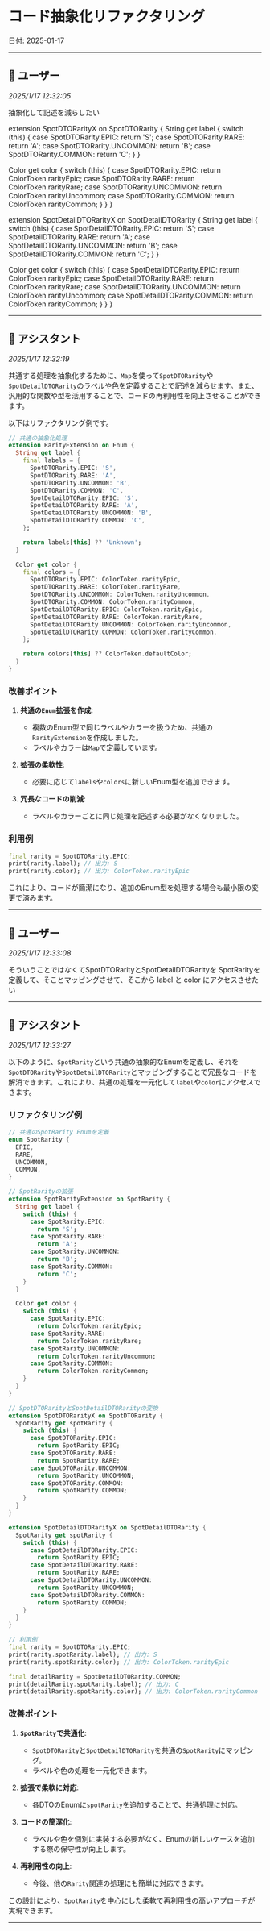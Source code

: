 # コード抽象化リファクタリング

日付: 2025-01-17

---

## 👤 ユーザー
*2025/1/17 12:32:05*

抽象化して記述を減らしたい

extension SpotDTORarityX on SpotDTORarity {
  String get label {
    switch (this) {
      case SpotDTORarity.EPIC:
        return 'S';
      case SpotDTORarity.RARE:
        return 'A';
      case SpotDTORarity.UNCOMMON:
        return 'B';
      case SpotDTORarity.COMMON:
        return 'C';
    }
  }

  Color get color {
    switch (this) {
      case SpotDTORarity.EPIC:
        return ColorToken.rarityEpic;
      case SpotDTORarity.RARE:
        return ColorToken.rarityRare;
      case SpotDTORarity.UNCOMMON:
        return ColorToken.rarityUncommon;
      case SpotDTORarity.COMMON:
        return ColorToken.rarityCommon;
    }
  }
}

extension SpotDetailDTORarityX on SpotDetailDTORarity {
  String get label {
    switch (this) {
      case SpotDetailDTORarity.EPIC:
        return 'S';
      case SpotDetailDTORarity.RARE:
        return 'A';
      case SpotDetailDTORarity.UNCOMMON:
        return 'B';
      case SpotDetailDTORarity.COMMON:
        return 'C';
    }
  }

  Color get color {
    switch (this) {
      case SpotDetailDTORarity.EPIC:
        return ColorToken.rarityEpic;
      case SpotDetailDTORarity.RARE:
        return ColorToken.rarityRare;
      case SpotDetailDTORarity.UNCOMMON:
        return ColorToken.rarityUncommon;
      case SpotDetailDTORarity.COMMON:
        return ColorToken.rarityCommon;
    }
  }
}

---

## 🤖 アシスタント
*2025/1/17 12:32:19*

共通する処理を抽象化するために、`Map`を使って`SpotDTORarity`や`SpotDetailDTORarity`のラベルや色を定義することで記述を減らせます。また、汎用的な関数や型を活用することで、コードの再利用性を向上させることができます。

以下はリファクタリング例です。

```dart
// 共通の抽象化処理
extension RarityExtension on Enum {
  String get label {
    final labels = {
      SpotDTORarity.EPIC: 'S',
      SpotDTORarity.RARE: 'A',
      SpotDTORarity.UNCOMMON: 'B',
      SpotDTORarity.COMMON: 'C',
      SpotDetailDTORarity.EPIC: 'S',
      SpotDetailDTORarity.RARE: 'A',
      SpotDetailDTORarity.UNCOMMON: 'B',
      SpotDetailDTORarity.COMMON: 'C',
    };

    return labels[this] ?? 'Unknown';
  }

  Color get color {
    final colors = {
      SpotDTORarity.EPIC: ColorToken.rarityEpic,
      SpotDTORarity.RARE: ColorToken.rarityRare,
      SpotDTORarity.UNCOMMON: ColorToken.rarityUncommon,
      SpotDTORarity.COMMON: ColorToken.rarityCommon,
      SpotDetailDTORarity.EPIC: ColorToken.rarityEpic,
      SpotDetailDTORarity.RARE: ColorToken.rarityRare,
      SpotDetailDTORarity.UNCOMMON: ColorToken.rarityUncommon,
      SpotDetailDTORarity.COMMON: ColorToken.rarityCommon,
    };

    return colors[this] ?? ColorToken.defaultColor;
  }
}
```

### 改善ポイント
1. **共通の`Enum`拡張を作成**:
   - 複数のEnum型で同じラベルやカラーを扱うため、共通の`RarityExtension`を作成しました。
   - ラベルやカラーは`Map`で定義しています。

2. **拡張の柔軟性**:
   - 必要に応じて`labels`や`colors`に新しいEnum型を追加できます。

3. **冗長なコードの削減**:
   - ラベルやカラーごとに同じ処理を記述する必要がなくなりました。

### 利用例
```dart
final rarity = SpotDTORarity.EPIC;
print(rarity.label); // 出力: S
print(rarity.color); // 出力: ColorToken.rarityEpic
```

これにより、コードが簡潔になり、追加のEnum型を処理する場合も最小限の変更で済みます。

---

## 👤 ユーザー
*2025/1/17 12:33:08*

そういうことではなくてSpotDTORarityとSpotDetailDTORarityを SpotRarityを定義して、そことマッピングさせて、そこから label と color にアクセスさせたい

---

## 🤖 アシスタント
*2025/1/17 12:33:27*

以下のように、`SpotRarity`という共通の抽象的なEnumを定義し、それを`SpotDTORarity`や`SpotDetailDTORarity`とマッピングすることで冗長なコードを解消できます。これにより、共通の処理を一元化して`label`や`color`にアクセスできます。

### リファクタリング例

```dart
// 共通のSpotRarity Enumを定義
enum SpotRarity {
  EPIC,
  RARE,
  UNCOMMON,
  COMMON,
}

// SpotRarityの拡張
extension SpotRarityExtension on SpotRarity {
  String get label {
    switch (this) {
      case SpotRarity.EPIC:
        return 'S';
      case SpotRarity.RARE:
        return 'A';
      case SpotRarity.UNCOMMON:
        return 'B';
      case SpotRarity.COMMON:
        return 'C';
    }
  }

  Color get color {
    switch (this) {
      case SpotRarity.EPIC:
        return ColorToken.rarityEpic;
      case SpotRarity.RARE:
        return ColorToken.rarityRare;
      case SpotRarity.UNCOMMON:
        return ColorToken.rarityUncommon;
      case SpotRarity.COMMON:
        return ColorToken.rarityCommon;
    }
  }
}

// SpotDTORarityとSpotDetailDTORarityの変換
extension SpotDTORarityX on SpotDTORarity {
  SpotRarity get spotRarity {
    switch (this) {
      case SpotDTORarity.EPIC:
        return SpotRarity.EPIC;
      case SpotDTORarity.RARE:
        return SpotRarity.RARE;
      case SpotDTORarity.UNCOMMON:
        return SpotRarity.UNCOMMON;
      case SpotDTORarity.COMMON:
        return SpotRarity.COMMON;
    }
  }
}

extension SpotDetailDTORarityX on SpotDetailDTORarity {
  SpotRarity get spotRarity {
    switch (this) {
      case SpotDetailDTORarity.EPIC:
        return SpotRarity.EPIC;
      case SpotDetailDTORarity.RARE:
        return SpotRarity.RARE;
      case SpotDetailDTORarity.UNCOMMON:
        return SpotRarity.UNCOMMON;
      case SpotDetailDTORarity.COMMON:
        return SpotRarity.COMMON;
    }
  }
}

// 利用例
final rarity = SpotDTORarity.EPIC;
print(rarity.spotRarity.label); // 出力: S
print(rarity.spotRarity.color); // 出力: ColorToken.rarityEpic

final detailRarity = SpotDetailDTORarity.COMMON;
print(detailRarity.spotRarity.label); // 出力: C
print(detailRarity.spotRarity.color); // 出力: ColorToken.rarityCommon
```

### 改善ポイント
1. **`SpotRarity`で共通化**:
   - `SpotDTORarity`と`SpotDetailDTORarity`を共通の`SpotRarity`にマッピング。
   - ラベルや色の処理を一元化できます。

2. **拡張で柔軟に対応**:
   - 各DTOのEnumに`spotRarity`を追加することで、共通処理に対応。

3. **コードの簡潔化**:
   - ラベルや色を個別に実装する必要がなく、Enumの新しいケースを追加する際の保守性が向上します。

4. **再利用性の向上**:
   - 今後、他の`Rarity`関連の処理にも簡単に対応できます。

この設計により、`SpotRarity`を中心にした柔軟で再利用性の高いアプローチが実現できます。

---
